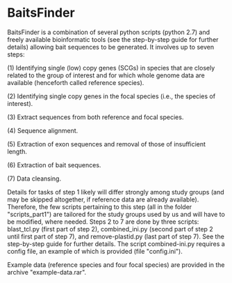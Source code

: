 # BaitsFinder
BaitsFinder is a combination of several python scripts (python 2.7) and freely available bioinformatic tools (see the step-by-step guide for further details) allowing bait sequences to be generated. It involves up to seven steps:

(1) Identifying single (low) copy genes (SCGs) in species that are closely related to the group of interest and for which whole genome data are available (henceforth called reference species).

(2) Identifying single copy genes in the focal species (i.e., the species of interest).

(3) Extract sequences from both reference and focal species.

(4) Sequence alignment.

(5) Extraction of exon sequences and removal of those of insufficient length.

(6) Extraction of bait sequences.

(7) Data cleansing.

Details for tasks of step 1 likely will differ strongly among study groups (and may be skipped altogether, if reference data are already available). Therefore, the few scripts pertaining to this step (all in the folder "scripts_part1") are tailored for the study groups used by us and will have to be modified, where needed.
Steps 2 to 7 are done by three scripts: blast_tcl.py (first part of step 2), combined_ini.py (second part of step 2 until first part of step 7), and remove-plastid.py (last part of step 7). See the step-by-step guide for further details. The script combined-ini.py requires a config file, an example of which is provided (file "config.ini").

Example data (reference species and four focal species) are provided in the archive "example-data.rar". 
